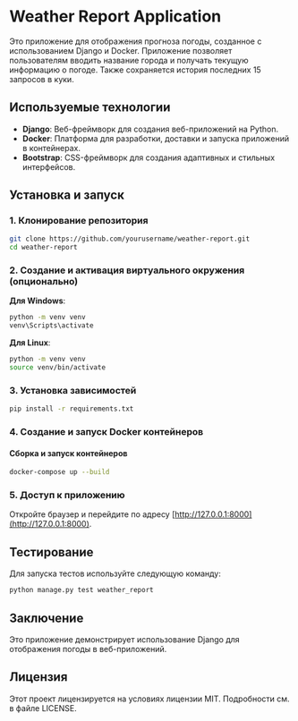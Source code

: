 # Weather Report Application

Это приложение для отображения прогноза погоды, созданное с использованием Django и Docker. Приложение позволяет пользователям вводить название города и получать текущую информацию о погоде. Также сохраняется история последних 15 запросов в куки.

## Используемые технологии

- **Django**: Веб-фреймворк для создания веб-приложений на Python.
- **Docker**: Платформа для разработки, доставки и запуска приложений в контейнерах.
- **Bootstrap**: CSS-фреймворк для создания адаптивных и стильных интерфейсов.

## Установка и запуск

### 1. Клонирование репозитория

```bash
git clone https://github.com/yourusername/weather-report.git
cd weather-report
```

### 2. Создание и активация виртуального окружения (опционально)

**Для Windows**:
```bash
python -m venv venv
venv\Scripts\activate
```
**Для Linux**:
```bash
python -m venv venv
source venv/bin/activate
```

### 3. Установка зависимостей
```bash
pip install -r requirements.txt
```

### 4. Создание и запуск Docker контейнеров

#### Сборка и запуск контейнеров
```bash
docker-compose up --build
```

### 5. Доступ к приложению

Откройте браузер и перейдите по адресу [http://127.0.0.1:8000](http://127.0.0.1:8000).

## Тестирование

Для запуска тестов используйте следующую команду:
```bash
python manage.py test weather_report
```

## Заключение

Это приложение демонстрирует использование Django для отображения погоды в веб-приложений.

## Лицензия

Этот проект лицензируется на условиях лицензии MIT. Подробности см. в файле LICENSE.
